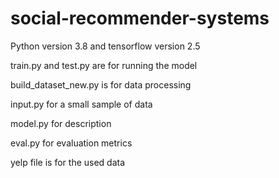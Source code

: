 # social-recommender-systems

Python version 3.8 and tensorflow version 2.5

train.py and test.py are for running the model

build_dataset_new.py is for data processing

input.py for a small sample of data

model.py for description

eval.py for evaluation metrics

yelp file is for the used data
